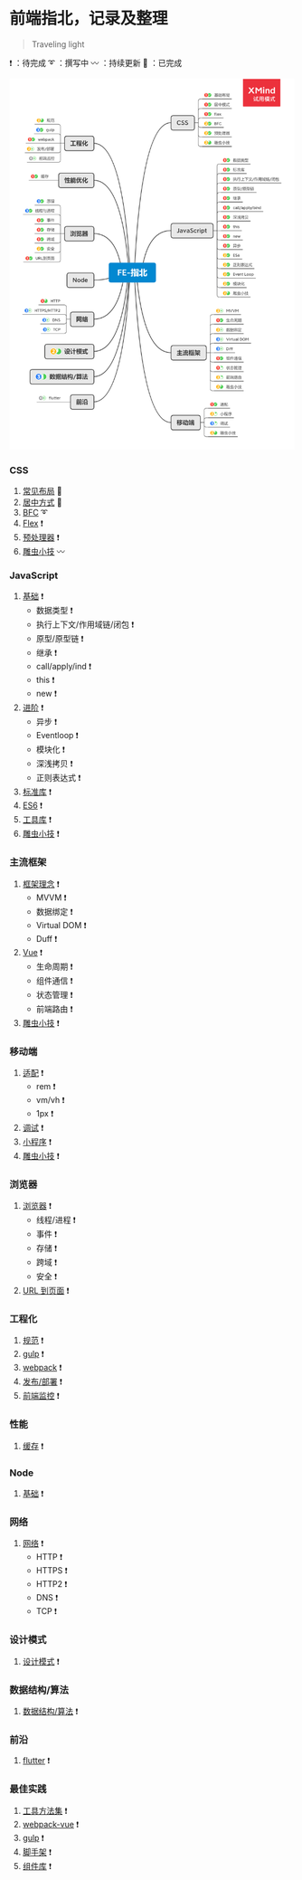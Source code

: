 # 前端指北，记录及整理

> Traveling light

:heavy_exclamation_mark: ：待完成
:curly_loop: ：撰写中
:wavy_dash: ：持续更新
:100: ：已完成

![FE-mind](./assets/images/FE-mind.png)

### CSS

1. [常见布局](./css/layout.md) :100:
2. [居中方式](./css/center.md) :100:
4. [BFC](./css/BFC.md) :curly_loop:
3. [Flex](./css/BFC.md) :heavy_exclamation_mark:
5. [预处理器](./css/BFC.md) :heavy_exclamation_mark:
6. [雕虫小技](./css/BFC.md) :wavy_dash:

### JavaScript

1. [基础](./javascript/basic.md) :heavy_exclamation_mark:
   - 数据类型 :heavy_exclamation_mark:
   - 执行上下文/作用域链/闭包 :heavy_exclamation_mark:
   - 原型/原型链 :heavy_exclamation_mark:
   - 继承 :heavy_exclamation_mark:
   - call/apply/ind :heavy_exclamation_mark:
   - this :heavy_exclamation_mark:
   - new :heavy_exclamation_mark:
2. [进阶](./javascript/advance.md) :heavy_exclamation_mark:
   - 异步 :heavy_exclamation_mark:
   - Eventloop :heavy_exclamation_mark:
   - 模块化 :heavy_exclamation_mark:
   - 深浅拷贝 :heavy_exclamation_mark:
   - 正则表达式 :heavy_exclamation_mark:
3. [标准库](./javascript/stdlib.md) :heavy_exclamation_mark:
4. [ES6](./javascript/es6.md) :heavy_exclamation_mark:
5. [工具库](./javascript/es6.md) :heavy_exclamation_mark:
6. [雕虫小技](./javascript/es6.md) :heavy_exclamation_mark:

### 主流框架

1. [框架理念](./javascript/basic.md) :heavy_exclamation_mark:
   - MVVM :heavy_exclamation_mark:
   - 数据绑定 :heavy_exclamation_mark:
   - Virtual DOM :heavy_exclamation_mark:
   - Duff :heavy_exclamation_mark:
2. [Vue](./javascript/basic.md) :heavy_exclamation_mark:
   - 生命周期 :heavy_exclamation_mark:
   - 组件通信 :heavy_exclamation_mark:
   - 状态管理 :heavy_exclamation_mark:
   - 前端路由 :heavy_exclamation_mark:
3. [雕虫小技](./javascript/basic.md) :heavy_exclamation_mark:

### 移动端

1. [适配](./javascript/basic.md) :heavy_exclamation_mark:
   - rem :heavy_exclamation_mark:
   - vm/vh :heavy_exclamation_mark:
   - 1px :heavy_exclamation_mark:
2. [调试](./javascript/basic.md) :heavy_exclamation_mark:
3. [小程序](./javascript/basic.md) :heavy_exclamation_mark:
4. [雕虫小技](./engineering/webpack.md) :heavy_exclamation_mark:

### 浏览器

1. [浏览器](./javascript/basic.md) :heavy_exclamation_mark:
   - 线程/进程 :heavy_exclamation_mark:
   - 事件 :heavy_exclamation_mark:
   - 存储 :heavy_exclamation_mark:
   - 跨域 :heavy_exclamation_mark:
   - 安全 :heavy_exclamation_mark:
2. [URL 到页面](./javascript/basic.md) :heavy_exclamation_mark:

### 工程化

1. [规范](./engineering/standard.md) :heavy_exclamation_mark:
2. [gulp](./engineering/webpack.md) :heavy_exclamation_mark:
3. [webpack](./engineering/webpack.md) :heavy_exclamation_mark:
4. [发布/部署](./engineering/webpack.md) :heavy_exclamation_mark:
5. [前端监控](./engineering/webpack.md) :heavy_exclamation_mark:

### 性能

1. [缓存](./engineering/performance.md) :heavy_exclamation_mark:

### Node

1. [基础](./node/basic.md) :heavy_exclamation_mark:

### 网络

1. [网络](./engineering/performance.md) :heavy_exclamation_mark:
   - HTTP :heavy_exclamation_mark:
   - HTTPS :heavy_exclamation_mark:
   - HTTP2 :heavy_exclamation_mark:
   - DNS :heavy_exclamation_mark:
   - TCP :heavy_exclamation_mark:

### 设计模式

1. [设计模式](./engineering/performance.md) :heavy_exclamation_mark:

### 数据结构/算法

1. [数据结构/算法](./engineering/performance.md) :heavy_exclamation_mark:

### 前沿

1. [flutter](./node/basic.md) :heavy_exclamation_mark:

### 最佳实践

1. [工具方法集](https://github.com/liupeng1218/PPlus) :heavy_exclamation_mark:
2. [webpack-vue](https://github.com/liupeng1218/vue-template) :heavy_exclamation_mark:
3. [gulp](https://github.com/liupeng1218/gulp-template) :heavy_exclamation_mark:
4. [脚手架](https://github.com/liupeng1218/msimple-cli) :heavy_exclamation_mark:
5. [组件库](https://github.com/liupeng1218/mvui) :heavy_exclamation_mark:
